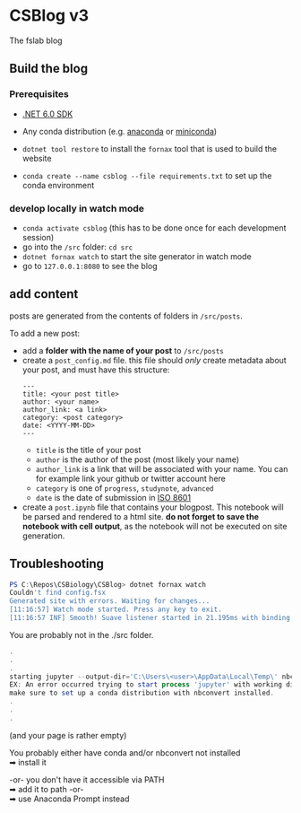 # CSBlog v3
The fslab blog

## Build the blog

### Prerequisites

- [.NET 6.0 SDK](https://dotnet.microsoft.com/en-us/download/dotnet/6.0)
- Any conda distribution (e.g. [anaconda](https://www.anaconda.com/) or [miniconda](https://docs.conda.io/en/latest/miniconda.html))

- `dotnet tool restore` to install the `fornax` tool that is used to build the website
- `conda create --name csblog --file requirements.txt` to set up the conda environment

### develop locally in watch mode

- `conda activate csblog` (this has to be done once for each development session)
- go into the `/src` folder: `cd src`
- `dotnet fornax watch` to start the site generator in watch mode
- go to `127.0.0.1:8080` to see the blog


## add content

posts are generated from the contents of folders in `/src/posts`.

To add a new post:
- add a **folder with the name of your post** to `/src/posts`
- create a `post_config.md` file. this file should *only* create metadata about your post, and must have this structure:
    ```
    ---
    title: <your post title>
    author: <your name>
    author_link: <a link>
    category: <post category>
    date: <YYYY-MM-DD>
    ---
    ```
    - `title` is the title of your post
    - `author` is the author of the post (most likely your name)
    - `author_link` is a link that will be associated with your name. You can for example link your github or twitter account here
    - `category` is one of `progress`, `studynote`, `advanced`
    - `date` is the date of submission in [ISO 8601](https://en.wikipedia.org/wiki/ISO_8601)
- create a `post.ipynb` file that contains your blogpost. This notebook will be parsed and rendered to a html site. **do not forget to save the notebook with cell output**, as the notebook will not be executed on site generation.
## Troubleshooting

```powershell
PS C:\Repos\CSBiology\CSBlog> dotnet fornax watch
Couldn't find config.fsx
Generated site with errors. Waiting for changes...
[11:16:57] Watch mode started. Press any key to exit.
[11:16:57 INF] Smooth! Suave listener started in 21.195ms with binding 127.0.0.1:8080
```

You are probably not in the ./src folder.

```powershell
.
.
.
starting jupyter --output-dir='C:\Users\<user>\AppData\Local\Temp\' nbconvert --to html C:\Repos\CSBiology\CSBlog\src\posts/implementation/consoleTools.ipynb
EX: An error occurred trying to start process 'jupyter' with working directory 'C:\Repos\CSBiology\CSBlog\src'. The system cannot find the file specified.
make sure to set up a conda distribution with nbconvert installed.
.
.
.
```
(and your page is rather empty)

You probably either have conda and/or nbconvert not installed  
➡ install it

-or- you don't have it accessible via PATH  
➡ add it to path -or-  
➡ use Anaconda Prompt instead